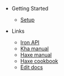 
* Getting Started

  * [Setup](getting_started/setup.md)

* Links

  * [Iron API](http://armory3d.org/manual/api/iron/index.html)
  * [Kha manual](https://github.com/KTXSoftware/Kha/wiki)
  * [Haxe manual](https://haxe.org/manual/introduction.html)
  * [Haxe cookbook](http://code.haxe.org/category/beginner/)
  * [Edit docs](https://github.com/armory3d/iron_docs)
